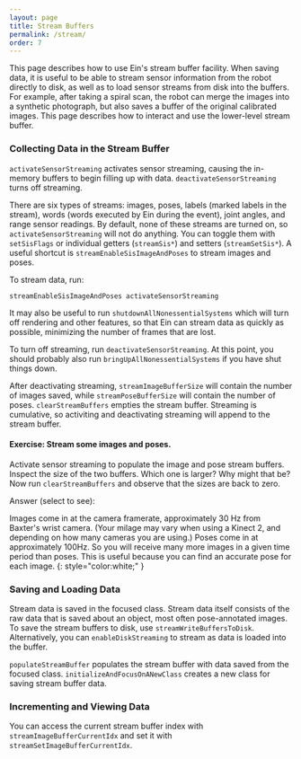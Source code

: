 ```yaml
---
layout: page
title: Stream Buffers
permalink: /stream/
order: 7
---
```


This page describes how to use Ein's stream buffer facility.  When
saving data, it is useful to be able to stream sensor information from
the robot directly to disk, as well as to load sensor streams from
disk into the buffers.  For example, after taking a spiral scan, the
robot can merge the images into a synthetic photograph, but also saves
a buffer of the original calibrated images.  This page describes how
to interact and use the lower-level stream buffer.


### Collecting Data in the Stream Buffer

`activateSensorStreaming` activates sensor streaming, causing the
in-memory buffers to begin filling up with data.
`deactivateSensorStreaming` turns off streaming.

There are six types of streams: images, poses, labels (marked labels
in the stream), words (words executed by Ein during the event), joint
angles, and range sensor readings.  By default, none of these streams
are turned on, so `activateSensorStreaming` will not do anything.  You
can toggle them with `setSisFlags` or individual getters
(`streamSis*`) and setters (`streamSetSis*`).  A useful shortcut is
`streamEnableSisImageAndPoses` to stream images and poses.

To stream data, run:

`streamEnableSisImageAndPoses activateSensorStreaming`

It may also be useful to run `shutdownAllNonessentialSystems` which
will turn off rendering and other features, so that Ein can stream
data as quickly as possible, minimizing the number of frames that are
lost.

To turn off streaming, run `deactivateSensorStreaming`.  At this
point, you should probably also run `bringUpAllNonessentialSystems` if
you have shut things down.    

After deactivating streaming, `streamImageBufferSize` will contain the
number of images saved, while `streamPoseBufferSize` will contain the
number of poses.  `clearStreamBuffers` empties the stream buffer.
Streaming is cumulative, so activiting and deactivating streaming will
append to the stream buffer.

#### Exercise:  Stream some images and poses.

Activate sensor streaming to populate the image and pose stream
buffers.  Inspect the size of the two buffers.  Which one is larger?
Why might that be?  Now run `clearStreamBuffers` and observe that the
sizes are back to zero.

Answer (select to see):

Images come in at the camera framerate, approximately 30 Hz from
Baxter's wrist camera.  (Your milage may vary when using a Kinect 2,
and depending on how many cameras you are using.)  Poses come in at
approximately 100Hz.  So you will receive many more images in a given
time period than poses.  This is useful because you can find an
accurate pose for each image.
{: style="color:white;" }


### Saving and Loading Data

Stream data is saved in the focused class.  Stream data itself
consists of the raw data that is saved about an object, most often
pose-annotated images.  To save the stream buffers to disk, use
`streamWriteBuffersToDisk`.  Alternatively, you can
`enableDiskStreaming` to stream as data is loaded into the buffer.


`populateStreamBuffer` populates the stream buffer with data saved
from the focused class.  `initializeAndFocusOnANewClass` creates a new
class for saving stream buffer data.  


### Incrementing and Viewing Data

You can access the current stream buffer index with
`streamImageBufferCurrentIdx` and set it with
`streamSetImageBufferCurrentIdx`.